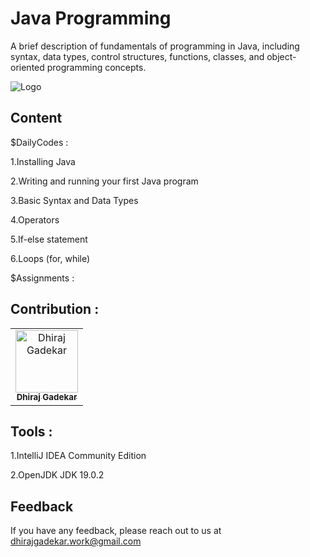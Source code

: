 #
# Java Programming

A brief description of fundamentals of programming in Java, including syntax, data types, control structures, functions, classes, and object-oriented programming concepts.


![Logo](https://p92.com/binaries/content/gallery/p92website/jobs/java_banner.png)



## Content
$DailyCodes :

1.Installing Java

2.Writing and running your first Java program

3.Basic Syntax and Data Types

4.Operators

5.If-else statement

6.Loops (for, while)

$Assignments : 

## Contribution :  

<table>
  <tr>
    <td align="center"><a href="https://github.com/DhirajGadekar"><img src="https://avatars.githubusercontent.com/u/111908836?v=4" width="100px;" alt="Dhiraj Gadekar"/><br/><sub><b>Dhiraj Gadekar</b></sub></a><br/>
</tr>
</table>



## Tools :

1.IntelliJ IDEA Community Edition

2.OpenJDK JDK 19.0.2 

## Feedback

If you have any feedback, please reach out to us at dhirajgadekar.work@gmail.com
